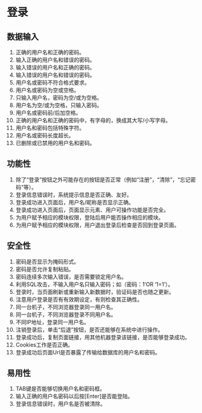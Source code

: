 # 登录
## 数据输入
1. 正确的用户名和正确的密码。
2. 输入正确的用户名和错误的密码。
3. 输入错误的用户名和正确的密码。
4. 输入错误的用户名和错误的密码。
5. 用户名或密码不符合格式要求。
6. 用户名或密码为空或空格。
7. 只输入用户名，密码为空/或为空格。
8. 用户名为空/或为空格，只输入密码。
9. 用户名或密码前/后加空格。
10. 正确的用户名和正确的密码中，有字母的，换成其大写/小写字母。
11. 用户名和密码包括特殊字符。
12. 用户名或密码长度超长。
13. 已删除或已禁用的用户名和密码。

## 功能性
1. 除了“登录”按钮之外可能存在的按钮是否正常（例如“注册”，“清除”，“忘记密码”等）。
2. 登录信息错误时，系统提示信息是否正确、友好。
3. 登录成功进入页面后，用户名/昵称是否显示正确。
4. 登录成功进入页面后，页面显示元素、用户可操作功能是否完全。
5. 为用户赋予相应的模块权限，登陆后用户能否操作相应的模块。
6. 为用户赋予相应的模块权限，用户退出登录后检查是否回到登录页面。

## 安全性
1. 密码是否显示为掩码形式。
2. 密码是否允许复制粘贴。
3. 密码连续多次输入错误，是否需要锁定用户名。
4. 利用SQL攻击，不输入用户名只输入密码；如（密码：1’OR ‘1=1’）。
5. 登录时，当页面刷新或重新输入新数据时，验证码是否也随之更新。
6. 注意用户登录是否有有效期设定，有则检查其正确性。
7. 同一台机子，不同浏览器登录同一用户名。
8. 同一台机子，不同浏览器登录不同用户名。
9. 不同IP地址，登录同一用户名。
10. 注销登录后，单击“后退”按钮，是否还能够在系统中进行操作。
11. 登录成功后，复制页面链接，用其他机器登录该链接，是否能够登录成功。
12. Cookies工作是否正确。
13. 登录成功后页面Url是否暴露了传输给数据库的用户名和密码。

## 易用性
1. TAB键是否能够切换用户名和密码框。
2. 输入正确的用户名密码以后按[Enter]是否能登陆。
3. 登录信息错误时，用户名是否被清除。



